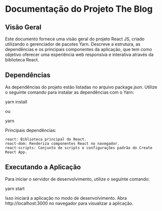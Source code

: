 # Documentação do Projeto The Blog


## Visão Geral

Este documento fornece uma visão geral do projeto React JS, criado utilizando o gerenciador de pacotes Yarn. Descreve a estrutura, as dependências e os principais componentes da aplicação, que tem como objetivo oferecer uma experiência web responsiva e interativa através da biblioteca React.


## Dependências

As dependências do projeto estão listadas no arquivo package.json. Utilize o seguinte comando para instalar as dependências com o Yarn:

yarn install

ou

yarn

Principais dependências:

    react: Biblioteca principal do React.
    react-dom: Renderiza componentes React no navegador.
    react-scripts: Conjunto de scripts e configurações padrão do Create React App.


## Executando a Aplicação

Para iniciar o servidor de desenvolvimento, utilize o seguinte comando:

yarn start

Isso iniciará a aplicação no modo de desenvolvimento. Abra http://localhost:3000 no navegador para visualizar a aplicação.
